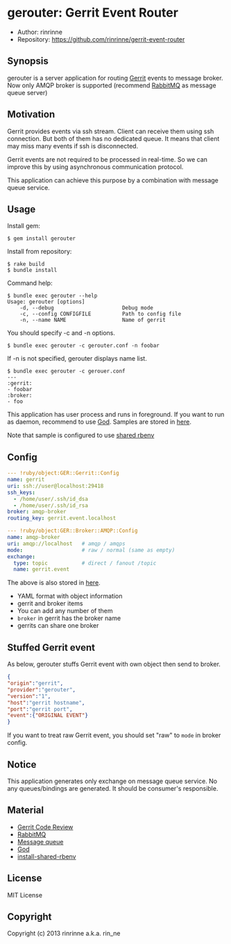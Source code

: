 gerouter: Gerrit Event Router
===========================

* Author: rinrinne
* Repository: https://github.com/rinrinne/gerrit-event-router

Synopsis
---------------------------

gerouter is a server application for routing [Gerrit][gerrit] events to message broker.
Now only AMQP broker is supported (recommend [RabbitMQ][rabbitmq] as message queue server)

Motivation
---------------------------

Gerrit provides events via ssh stream. Client can receive them using ssh connection. But both of them has no dedicated queue. It means that client may miss many events if ssh is disconnected.

Gerrit events are not required to be processed in real-time. So we can improve this by using asynchronous communication protocol.

This application can achieve this purpose by a combination with message queue service.


Usage
--------------------------

Install gem:

```console
$ gem install gerouter
```

Install from repository:

```console
$ rake build
$ bundle install
```

Command help:

```console
$ bundle exec gerouter --help
Usage: gerouter [options]
    -d, --debug                      Debug mode
    -c, --config CONFIGFILE          Path to config file
    -n, --name NAME                  Name of gerrit
```

You should specify -c and -n options.

```console
$ bundle exec gerouter -c gerouter.conf -n foobar
```

If -n is not specified, gerouter displays name list.

```console
$ bundle exec gerouter -c gerouer.conf
---
:gerrit:
- foobar
:broker:
- foo
```

This application has user process and runs in foreground. If you want to run as daemon, recommend to use [God][god]. Samples are stored in [here][samples].

Note that sample is configured to use [shared rbenv][sharedrbenv]

Config
---------------------------

```yaml
--- !ruby/object:GER::Gerrit::Config
name: gerrit
uri: ssh://user@localhost:29418
ssh_keys: 
  - /home/user/.ssh/id_dsa
  - /home/user/.ssh/id_rsa
broker: amqp-broker
routing_key: gerrit.event.localhost

--- !ruby/object:GER::Broker::AMQP::Config
name: amqp-broker
uri: amqp://localhost   # amqp / amqps
mode:                   # raw / normal (same as empty)
exchange:
  type: topic           # direct / fanout /topic
  name: gerrit.event
```

The above is also stored in [here][samples].

* YAML format with object information
* gerrit and broker items
* You can add any number of them
* `broker` in gerrit has the broker name
* gerrits can share one broker 


Stuffed Gerrit event
---------------------------

As below, gerouter stuffs Gerrit event with own object then send to broker.

```json
{
"origin":"gerrit",
"provider":"gerouter",
"version":"1",
"host":"gerrit hostname",
"port":"gerrit port",
"event":{"ORIGINAL EVENT"} 
}
```

If you want to treat raw Gerrit event, you should set "raw" to `mode` in broker config.

Notice
---------------------------

This application generates only exchange on message queue service. No any queues/bindings are generated. It should be consumer's responsible.

Material
--------------------------

* [Gerrit Code Review][gerrit]
* [RabbitMQ][rabbitmq]
* [Message queue][messagequeue]
* [God][god]
* [install-shared-rbenv][sharedrbenv]

[gerrit]: https://code.google.com/p/gerrit/ "Gerrit Code Review"
[rabbitmq]: http://www.rabbitmq.com/ "RabbitMQ"
[god]: http://godrb.com/ "God"
[samples]: https://github.com/rinrinne/gerrit-event-router/tree/master/samples "samples"
[sharedrbenv]: https://github.com/rinrinne/install-shared-rbenv "Install shared rbenv"
[messagequeue]: http://en.wikipedia.org/wiki/Message_queue "Wikipedia: Message queue"

License
---------------------------

MIT License

Copyright
---------------------------

Copyright (c) 2013 rinrinne a.k.a. rin_ne
